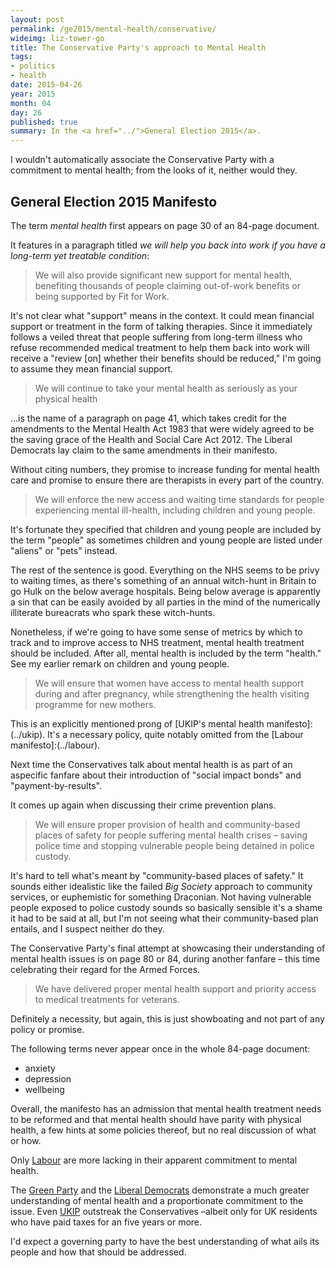 ```yaml
---
layout: post
permalink: /ge2015/mental-health/conservative/
wideimg: liz-tower-go
title: The Conservative Party's approach to Mental Health
tags:
- politics
- health
date: 2015-04-26
year: 2015
month: 04
day: 26
published: true
summary: In the <a href="../">General Election 2015</a>.
---
```


I wouldn't automatically associate the Conservative Party with a commitment to mental health;
from the looks of it, neither would they.

## General Election 2015 Manifesto

The term *mental health* first appears on page 30 of an 84-page document.

It features in a paragraph titled *we will help you back into work if you have a long-term yet treatable condition*:

<blockquote>We will
also provide significant new support for mental health,
benefiting thousands of people claiming out-of-work
benefits or being supported by Fit for Work.</blockquote>

It's not clear what &quot;support&quot; means in the context.
It could mean financial support or treatment in the form of talking therapies.
Since it immediately follows a veiled threat that people suffering from long-term illness who refuse recommended medical treatment to help them back into work will receive a &quot;review [on] whether their benefits should be reduced,&quot;
I'm going to assume they mean financial support.

<blockquote>We will continue to take your mental health as seriously as your physical health</blockquote>

&hellip;is the name of a paragraph on page 41, which takes credit for the amendments to the Mental Health Act 1983 that were widely agreed to be the saving grace of the Health and Social Care Act 2012.
The Liberal Democrats lay claim to the same amendments in their manifesto.

Without citing numbers, they promise to increase funding for mental health care and promise to ensure there are therapists in every part of the country.

<blockquote>We will enforce the new access and waiting time
standards for people experiencing mental ill-health,
including children and young people.</blockquote>

It's fortunate they specified that children and young people are included by the term &quot;people&quot; as sometimes children and young people are listed under &quot;aliens&quot; or &quot;pets&quot; instead.

The rest of the sentence is good.
Everything on the NHS seems to be privy to waiting times, as there's something of an annual witch-hunt in Britain to go Hulk on the below average hospitals. Being below average is apparently a sin that can be easily avoided by all parties in the mind of the numerically illiterate bureacrats who spark these witch-hunts.

Nonetheless, if we're going to have some sense of metrics by which to track and to improve access to NHS treatment, mental health treatment should be included.
After all, mental health is included by the term &quot;health.&quot;
See my earlier remark on children and young people.

<blockquote>We will ensure that women
have access to mental health support during and after
pregnancy, while strengthening the health visiting
programme for new mothers.</blockquote>

This is an explicitly mentioned prong of [UKIP's mental health manifesto]:(../ukip).
It's a necessary policy, quite notably omitted from the [Labour manifesto]:(../labour).

Next time the Conservatives talk about mental health is as part of an aspecific fanfare about their introduction of &quot;social impact bonds&quot; and &quot;payment-by-results&quot;.

It comes up again when discussing their crime prevention plans.

<blockquote>We will ensure proper provision of health and community-based
places of safety for people suffering mental health
crises &ndash; saving police time and stopping vulnerable people
being detained in police custody.</blockquote>

It's hard to tell what's meant by &quot;community-based places of safety.&quot;
It sounds either idealistic like the failed *Big Society* approach to community services,
or euphemistic for something Draconian.
Not having vulnerable people exposed to police custody sounds so basically sensible it's a shame it had to be said at all,
but I'm not seeing what their community-based plan entails, and I suspect neither do they.

The Conservative Party's final attempt at showcasing their understanding of mental health issues is on page 80 or 84, during another fanfare &ndash; this time celebrating their regard for the Armed Forces.

<blockquote>We have delivered proper mental
health support and priority access to medical treatments
for veterans.</blockquote>

Definitely a necessity, but again, this is just showboating and not part of any policy or promise.

The following terms never appear once in the whole 84-page document:

* anxiety
* depression
* wellbeing

Overall, the manifesto has an admission that mental health treatment needs to be reformed and that mental health should have parity with physical health, a few hints at some policies thereof, but no real discussion of what or how.

Only [Labour](../labour) are more lacking in their apparent commitment to mental health.

The [Green Party](../green) and the [Liberal Democrats](../libdem) demonstrate a much greater understanding of mental health and a proportionate commitment to the issue.
Even [UKIP](../ukip) outstreak the Conservatives &ndash;albeit only for UK residents who have paid taxes for an five years or more.

I'd expect a governing party to have the best understanding of what ails its people and how that should be addressed.